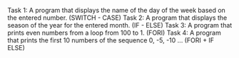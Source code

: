 Task 1: A program that displays the name of the day of the week based on the entered number. (SWITCH - CASE)
Task 2: A program that displays the season of the year for the entered month. (IF - ELSE)
Task 3: A program that prints even numbers from a loop from 100 to 1. (FORI)
Task 4: A program that prints the first 10 numbers of the sequence 0, -5, -10 ... (FORI + IF ELSE)

